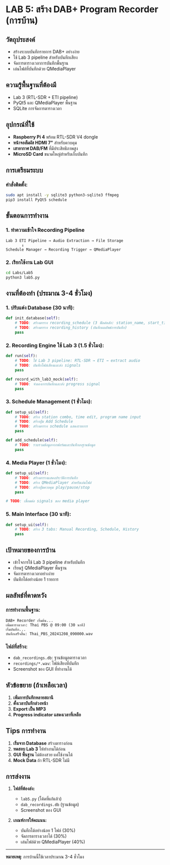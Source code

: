 # LAB 5: สร้าง DAB+ Program Recorder (การบ้าน)

## วัตถุประสงค์
- สร้างระบบบันทึกรายการ DAB+ อย่างง่าย
- ใช้ Lab 3 pipeline สำหรับบันทึกเสียง
- จัดการตารางเวลาการบันทึกพื้นฐาน
- เล่นไฟล์ที่บันทึกด้วย QMediaPlayer

## ความรู้พื้นฐานที่ต้องมี
- Lab 3 (RTL-SDR + ETI pipeline)
- PyQt5 และ QMediaPlayer พื้นฐาน
- SQLite การจัดการตารางเวลา

## อุปกรณ์ที่ใช้
- **Raspberry Pi 4** พร้อม RTL-SDR V4 dongle
- **หน้าจอสัมผัส HDMI 7"** สำหรับควบคุม
- **เสาอากาศ DAB/FM** ที่มีประสิทธิภาพสูง
- **MicroSD Card** ขนาดใหญ่สำหรับเก็บบันทึก

## การเตรียมระบบ

### คำสั่งติดตั้ง:

```bash
sudo apt install -y sqlite3 python3-sqlite3 ffmpeg
pip3 install PyQt5 schedule
```

## ขั้นตอนการทำงาน

### 1. ทำความเข้าใจ Recording Pipeline

```
Lab 3 ETI Pipeline → Audio Extraction → File Storage
       ↓
Schedule Manager → Recording Trigger → QMediaPlayer
```

### 2. เรียกใช้งาน Lab GUI

```bash
cd Labs/Lab5
python3 lab5.py
```

## งานที่ต้องทำ (ประมาณ 3-4 ชั่วโมง)

### 1. ปรับแต่ง Database (30 นาที):

```python
def init_database(self):
    # TODO: สร้างตาราง recording_schedule (3 ฟิลด์หลัก: station_name, start_time, duration)
    # TODO: สร้างตาราง recording_history (บันทึกผลลัพธ์การบันทึก)
    pass
```

### 2. Recording Engine ใช้ Lab 3 (1.5 ชั่วโมง):

```python
def run(self):
    # TODO: ใช้ Lab 3 pipeline: RTL-SDR → ETI → extract audio
    # TODO: บันทึกไฟล์เสียงและส่ง signals
    pass

def record_with_lab3_mock(self):
    # TODO: จำลองการบันทึกและส่ง progress signal
    pass
```

### 3. Schedule Management (1 ชั่วโมง):

```python
def setup_ui(self):
    # TODO: สร้าง station combo, time edit, program name input
    # TODO: สร้างปุ่ม Add Schedule
    # TODO: สร้างตาราง schedule แสดงรายการ
    pass

def add_schedule(self):
    # TODO: รวบรวมข้อมูลจากฟอร์มและบันทึกลงฐานข้อมูล
    pass
```

### 4. Media Player (1 ชั่วโมง):

```python
def setup_ui(self):
    # TODO: สร้างตารางแสดงประวัติการบันทึก
    # TODO: สร้าง QMediaPlayer สำหรับเล่นไฟล์
    # TODO: สร้างปุ่มควบคุม play/pause/stop
    pass

# TODO: เชื่อมต่อ signals ของ media player
```

### 5. Main Interface (30 นาที):

```python
def setup_ui(self):
    # TODO: สร้าง 3 tabs: Manual Recording, Schedule, History
    pass
```

## เป้าหมายของการบ้าน
- เข้าใจการใช้ Lab 3 pipeline สำหรับบันทึก
- เรียนรู้ QMediaPlayer พื้นฐาน
- จัดการตารางเวลาอย่างง่าย
- บันทึกได้อย่างน้อย 1 รายการ

## ผลลัพธ์ที่คาดหวัง

### การทำงานพื้นฐาน:
```
DAB+ Recorder เริ่มต้น...
เพิ่มตารางเวลา: Thai PBS @ 09:00 (30 นาที)
เริ่มบันทึก...
บันทึกเสร็จสิ้น: Thai_PBS_20241208_090000.wav
```

### ไฟล์ที่สร้าง:
- `dab_recordings.db`: ฐานข้อมูลตารางเวลา
- `recordings/*.wav`: ไฟล์เสียงที่บันทึก
- Screenshot ของ GUI ที่ทำงานได้

## หัวข้อขยาย (ถ้าเหลือเวลา)

1. **เพิ่มการบันทึกหลายสถานี**
2. **ตั้งเวลาบันทึกล่วงหน้า**
3. **Export เป็น MP3**
4. **Progress indicator แสดงเวลาที่เหลือ**

## Tips การทำงาน

1. **เริ่มจาก Database** สร้างตารางก่อน
2. **ทดสอบ Lab 3** ให้ทำงานได้ก่อน
3. **GUI พื้นฐาน** ไม่ต้องสวย แค่ใช้งานได้
4. **Mock Data** ถ้า RTL-SDR ไม่มี

## การส่งงาน

1. **ไฟล์ที่ต้องส่ง:**
   - `lab5.py` (โค้ดที่แก้แล้ว)
   - `dab_recordings.db` (ฐานข้อมูล)
   - Screenshot ของ GUI

2. **เกณฑ์การให้คะแนน:**
   - บันทึกได้อย่างน้อย 1 ไฟล์ (30%)
   - จัดการตารางเวลาได้ (30%)
   - เล่นไฟล์ด้วย QMediaPlayer (40%)

---
**หมายเหตุ**: การบ้านนี้ใช้เวลาประมาณ 3-4 ชั่วโมง